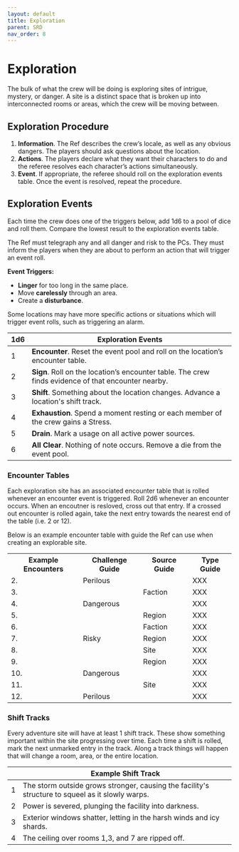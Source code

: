 ```yaml
---
layout: default
title: Exploration
parent: SRD
nav_order: 8
---
```


# Exploration

The bulk of what the crew will be doing is exploring sites of intrigue, mystery, or danger. A site is a distinct space that is broken up into interconnected rooms or areas, which the crew will be moving between. 

## Exploration Procedure

1. **Information**. The Ref describes the crew’s locale, as well as any obvious dangers. The players should ask questions about the location.
2. **Actions**. The players declare what they want their characters to do and the referee resolves each character’s actions simultaneously. 
3. **Event**. If appropriate, the referee should roll on the exploration events table. Once the event is resolved, repeat the procedure.

## Exploration Events

Each time the crew does one of the triggers below, add 1d6 to a pool of dice and roll them. Compare the lowest result to the exploration events table.

The Ref must telegraph any and all danger and risk to the PCs. They must inform the players when they are about to perform an action that will trigger an event roll.

**Event Triggers:**
- **Linger** for too long in the same place.
- Move **carelessly** through an area.
- Create a **disturbance**.

Some locations may have more specific actions or situations which will trigger event rolls, such as triggering an alarm.

| 1d6 | Exploration Events |
|------|------|
| 1  | **Encounter**. Reset the event pool and roll on the location’s encounter table. |
| 2  | **Sign**. Roll on the location’s encounter table. The crew finds evidence of that encounter nearby. |
| 3  | **Shift**. Something about the location changes. Advance a location's shift track. |
| 4  | **Exhaustion**. Spend a moment resting or each member of the crew gains a Stress. |
| 5  | **Drain**. Mark a usage on all active power sources. |
| 6  | **All Clear**. Nothing of note occurs. Remove a die from the event pool. |

### Encounter Tables
Each exploration site has an associated encounter table that is rolled whenever an encounter event is triggered. Roll 2d6 whenever an encounter occurs. When an encoutner is resloved, cross out that entry. If a crossed out encounter is rolled again, take the next entry towards the nearest end of the table (i.e. 2 or 12).

Below is an example encounter table with guide the Ref can use when creating an explorable site. 

<table>
  <tr> <th>Example Encounters</th> <th>Challenge Guide</th> <th>Source Guide</th> <th>Type Guide</th> </tr>
  <tr> <td>2. </td> <td>Perilous</td> <td rowspan="3">Faction</td> <td>XXX</td> </tr>
  <tr> <td>3. </td> <td rowspan="3">Dangerous</td> <td>XXX</td> </tr>
  <tr> <td>4. </td> <td>XXX</td> </tr>
  <tr> <td>5. </td> <td>Region</td> <td>XXX</td> </tr>
  <tr> <td>6. </td> <td rowspan="3">Risky</td> <td>Faction</td> <td>XXX</td> </tr>
  <tr> <td>7. </td> <td>Region</td> <td>XXX</td> </tr>
  <tr> <td>8. </td> <td>Site</td> <td>XXX</td> </tr>
  <tr> <td>9. </td> <td rowspan="3">Dangerous</td> <td>Region</td> <td>XXX</td> </tr>
  <tr> <td>10. </td> <td rowspan="3">Site</td> <td>XXX</td> </tr>
  <tr> <td>11. </td> <td>XXX</td> </tr>
  <tr> <td>12. </td> <td>Perilous</td> <td>XXX</td> </tr>
</table>

### Shift Tracks

Every adventure site will have at least 1 shift track. These show something important within the site progressing over time. Each time a shift is rolled, mark the next unmarked entry in the track. Along a track things will happen that will change a room, area, or the entire location. 

|  | Example Shift Track |
|------|------|
| 1  | The storm outside grows stronger, causing the facility's structure to squeel as it slowly warps. |
| 2  | Power is severed, plunging the facility into darkness.  |
| 3  | Exterior windows shatter, letting in the harsh winds and icy shards. |
| 4  | The ceiling over rooms 1,3, and 7 are ripped off. |
